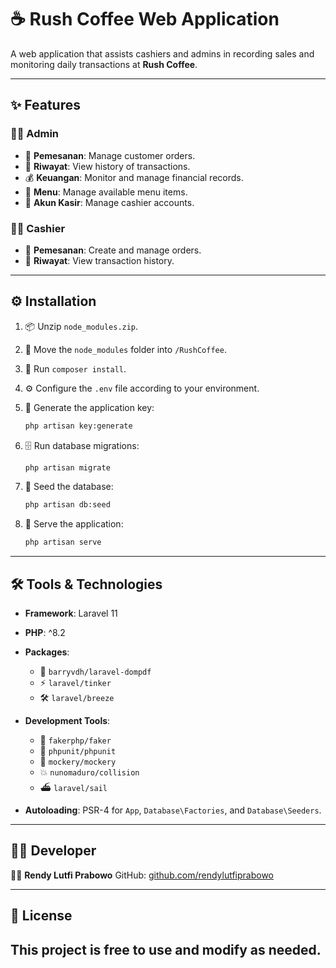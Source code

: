 # ☕ Rush Coffee Web Application

A web application that assists cashiers and admins in recording sales and monitoring daily transactions at **Rush Coffee**.

---

## ✨ Features

### 👩‍💼 Admin

* 🛒 **Pemesanan**: Manage customer orders.
* 📜 **Riwayat**: View history of transactions.
* 💰 **Keuangan**: Monitor and manage financial records.
* 🍔 **Menu**: Manage available menu items.
* 👤 **Akun Kasir**: Manage cashier accounts.

### 🧑‍💻 Cashier

* 🛒 **Pemesanan**: Create and manage orders.
* 📜 **Riwayat**: View transaction history.

---

## ⚙️ Installation

1. 📦 Unzip `node_modules.zip`.
2. 📂 Move the `node_modules` folder into `/RushCoffee`.
3. 🧩 Run `composer install`.
4. ⚙️ Configure the `.env` file according to your environment.
5. 🔑 Generate the application key:

   ```bash
   php artisan key:generate
   ```
6. 🗄️ Run database migrations:

   ```bash
   php artisan migrate
   ```
7. 🌱 Seed the database:

   ```bash
   php artisan db:seed
   ```
8. 🚀 Serve the application:

   ```bash
   php artisan serve
   ```

---

## 🛠️ Tools & Technologies

* **Framework**: Laravel 11

* **PHP**: ^8.2

* **Packages**:

  * 📄 `barryvdh/laravel-dompdf`
  * ⚡ `laravel/tinker`
  * 🛠️ `laravel/breeze`

* **Development Tools**:

  * 🎲 `fakerphp/faker`
  * 🧪 `phpunit/phpunit`
  * 🧩 `mockery/mockery`
  * 💥 `nunomaduro/collision`
  * ⛴️ `laravel/sail`

* **Autoloading**: PSR-4 for `App`, `Database\Factories`, and `Database\Seeders`.

---

## 👨‍💻 Developer

🧑‍💻 **Rendy Lutfi Prabowo**
GitHub: [github.com/rendylutfiprabowo](https://github.com/rendylutfiprabowo)

---

## 📜 License

This project is free to use and modify as needed.
---
